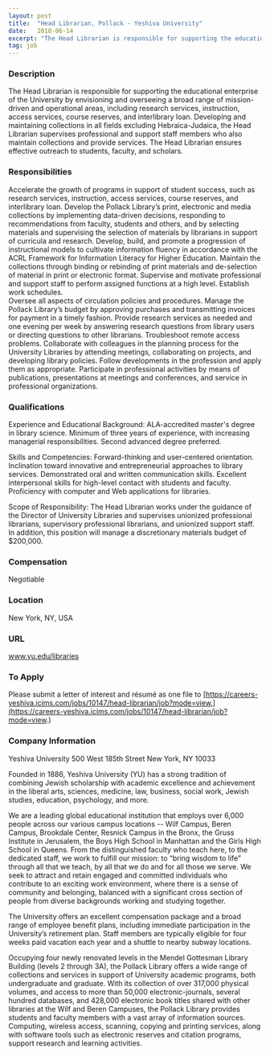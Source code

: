 ```yaml
---
layout: post
title:  "Head Librarian, Pollack - Yeshiva University"
date:   2018-06-14
excerpt: "The Head Librarian is responsible for supporting the educational enterprise of the University by envisioning and overseeing a broad range of mission-driven and operational areas, including research services, instruction, access services, course reserves, and interlibrary loan. Developing and maintaining collections in all fields excluding Hebraica-Judaica, the Head Librarian supervises professional..."
tag: job
---
```


### Description   

The Head Librarian is responsible for supporting the educational enterprise of the University by envisioning and overseeing a broad range of mission-driven and operational areas, including research services, instruction, access services, course reserves, and interlibrary loan.  Developing and maintaining collections in all fields excluding Hebraica-Judaica, the Head Librarian supervises professional and support staff members who also maintain collections and provide services.  The Head Librarian ensures effective outreach to students, faculty, and scholars.


### Responsibilities   

Accelerate the growth of programs in support of student success, such as research services, instruction, access services, course reserves, and interlibrary loan.  Develop the Pollack Library’s print, electronic and media collections by implementing data-driven decisions, responding to recommendations from faculty, students and others, and by selecting materials and supervising the selection of materials by librarians in support of curricula and research.  Develop, build, and promote a progression of instructional models to cultivate information fluency in accordance with the ACRL Framework for Information Literacy for Higher Education. Maintain the collections through binding or rebinding of print materials and de-selection of material in print or electronic format.  Supervise and motivate professional and support staff to perform assigned functions at a high level.  Establish work schedules.  
Oversee all aspects of circulation policies and procedures.  Manage the Pollack Library’s budget by approving purchases and transmitting invoices for payment in a timely fashion.  Provide research services as needed and one evening per week by answering research questions from library users or directing questions to other librarians.  Troubleshoot remote access problems.  Collaborate with colleagues in the planning process for the University Libraries by attending meetings, collaborating on projects, and developing library policies.  Follow developments in the profession and apply them as appropriate.  Participate in professional activities by means of publications, presentations at meetings and conferences, and service in professional organizations.


### Qualifications   

Experience and Educational Background:  ALA-accredited master's degree in library science.  Minimum of three years of experience, with increasing managerial responsibilities.  Second advanced degree preferred.

Skills and Competencies:  Forward-thinking and user-centered orientation.  Inclination toward innovative and entrepreneurial approaches to library services. Demonstrated oral and written communication skills. Excellent interpersonal skills for high-level contact with students and faculty.  Proficiency with computer and Web applications for libraries.

Scope of Responsibility:  The Head Librarian works under the guidance of the Director of University Libraries and supervises unionized professional librarians, supervisory professional librarians, and unionized support staff.  In addition, this position will manage a discretionary materials budget of $200,000.



### Compensation   

Negotiable


### Location   

New York, NY, USA


### URL   

www.yu.edu/libraries

### To Apply   

Please submit a letter of interest and résumé as one file to
[https://careers-yeshiva.icims.com/jobs/10147/head-librarian/job?mode=view.](https://careers-yeshiva.icims.com/jobs/10147/head-librarian/job?mode=view.)


### Company Information   

Yeshiva University
500 West 185th Street
New York, NY 10033

Founded in 1886, Yeshiva University (YU) has a strong tradition of combining Jewish scholarship with academic excellence and achievement in the liberal arts, sciences, medicine, law, business, social work, Jewish studies, education, psychology, and more.  
 
We are a leading global educational institution that employs over 6,000 people across our various campus locations -- Wilf Campus, Beren Campus, Brookdale Center, Resnick Campus in the Bronx, the Gruss Institute in Jerusalem, the Boys High School in Manhattan and the Girls High School in Queens. From the distinguished faculty who teach here, to the dedicated staff, we work to fulfill our mission:  to “bring wisdom to life” through all that we teach, by all that we do and for all those we serve.  We seek to attract and retain engaged and committed individuals who contribute to an exciting work environment, where there is a sense of community and belonging, balanced with a significant cross section of people from diverse backgrounds working and studying together.
 
The University offers an excellent compensation package and a broad range of employee benefit plans, including immediate participation in the University’s retirement plan. Staff members are typically eligible for four weeks paid vacation each year and a shuttle to nearby subway locations.
 
Occupying four newly renovated levels in the Mendel Gottesman Library Building (levels 2 through 3A), the Pollack Library offers a wide range of collections and services in support of University academic programs, both undergraduate and graduate.  With its collection of over 317,000 physical volumes, and access to more than 50,000 electronic-journals, several hundred databases, and 428,000 electronic book titles shared with other libraries at the Wilf and Beren Campuses, the Pollack Library provides students and faculty members with a vast array of information sources.  Computing, wireless access, scanning, copying and printing services, along with software tools such as electronic reserves and citation programs, support research and learning activities.   



